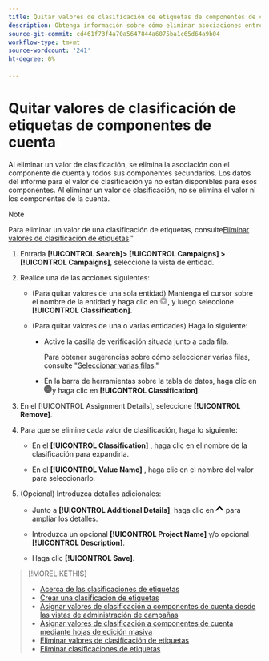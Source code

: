 ```yaml
---
title: Quitar valores de clasificación de etiquetas de componentes de cuenta
description: Obtenga información sobre cómo eliminar asociaciones entre valores de clasificación de etiquetas y componentes de cuenta.
source-git-commit: cd461f73f4a70a5647844a6075ba1c65d64a9b04
workflow-type: tm+mt
source-wordcount: '241'
ht-degree: 0%

---
```


# Quitar valores de clasificación de etiquetas de componentes de cuenta

Al eliminar un valor de clasificación, se elimina la asociación con el componente de cuenta y todos sus componentes secundarios. Los datos del informe para el valor de clasificación ya no están disponibles para esos componentes. Al eliminar un valor de clasificación, no se elimina el valor ni los componentes de la cuenta.

>[!NOTE]
>
>Para eliminar un valor de una clasificación de etiquetas, consulte[Eliminar valores de clasificación de etiquetas](classification-values-delete.md).&quot;

1. Entrada **[!UICONTROL Search]> [!UICONTROL Campaigns] >[!UICONTROL Campaigns]**, seleccione la vista de entidad.

1. Realice una de las acciones siguientes:

   * (Para quitar valores de una sola entidad) Mantenga el cursor sobre el nombre de la entidad y haga clic en ![Botón Menú](/help/search-social-commerce/assets/arrow-dropdown-menu.png "Botón Menú"), y luego seleccione **[!UICONTROL Classification]**.

   * (Para quitar valores de una o varias entidades) Haga lo siguiente:

      * Active la casilla de verificación situada junto a cada fila.

         Para obtener sugerencias sobre cómo seleccionar varias filas, consulte &quot;[Seleccionar varias filas](/help/search-social-commerce/common-tasks/navigation-editing-selection/multiple-rows-select.md).&quot;

      * En la barra de herramientas sobre la tabla de datos, haga clic en ![Más](/help/search-social-commerce/assets/more.png "Más")y haga clic en **[!UICONTROL Classification]**.

1. En el [!UICONTROL Assignment Details], seleccione **[!UICONTROL Remove]**.

1. Para que se elimine cada valor de clasificación, haga lo siguiente:

   * En el **[!UICONTROL Classification]** , haga clic en el nombre de la clasificación para expandirla.

   * En el **[!UICONTROL Value Name]** , haga clic en el nombre del valor para seleccionarlo.

1. (Opcional) Introduzca detalles adicionales:

   * Junto a **[!UICONTROL Additional Details]**, haga clic en ![Abrir](/help/search-social-commerce/assets/chevron-up.png "Abrir") para ampliar los detalles.

   * Introduzca un opcional **[!UICONTROL Project Name]** y/o opcional **[!UICONTROL Description]**.

   * Haga clic **[!UICONTROL Save]**.

>[!MORELIKETHIS]
>
>* [Acerca de las clasificaciones de etiquetas](classification-about.md)
>* [Crear una clasificación de etiquetas](classification-create.md)
>* [Asignar valores de clasificación a componentes de cuenta desde las vistas de administración de campañas](classification-values-assign-campaign-management.md)
>* [Asignar valores de clasificación a componentes de cuenta mediante hojas de edición masiva](classification-values-assign-bulksheets.md)
>* [Eliminar valores de clasificación de etiquetas](classification-values-delete.md)
>* [Eliminar clasificaciones de etiquetas](classification-delete.md)


